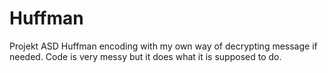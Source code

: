 # Huffman
Projekt ASD
Huffman encoding with my own way of decrypting message if needed. Code is very messy but it does what it is supposed to do.
